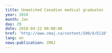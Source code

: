```yaml
---
title: Unmatched Canadian medical graduates
year: 2018
month: Jan
day: 29
date: 2018-04-22 00:00:00
href: 'http://www.cmaj.ca/content/190/4/E118'
lang: en
news-publication: CMAJ
---
```



